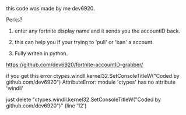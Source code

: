 this code was made by me dev6920.

Perks?

1. enter any fortnite display name and it sends you the accountID back.
2. this can help you if your trying to 'pull' or 'ban' a account.

3. Fully writen in python.

https://github.com/dev6920/fortnite-accountID-grabber/

if you get this error ctypes.windll.kernel32.SetConsoleTitleW("Coded by github.com/dev6920")
AttributeError: module 'ctypes' has no attribute 'windll'

just delete "ctypes.windll.kernel32.SetConsoleTitleW("Coded by github.com/dev6920")" (line '12') 
